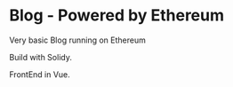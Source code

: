 # Blog - Powered by Ethereum

Very basic Blog running on Ethereum

Build with Solidy.

FrontEnd in Vue.
